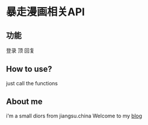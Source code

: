 <h1>暴走漫画相关API</h1>
<h2>功能</h2>
登录
顶
回复

<h2>How to use?</h2>
just call the functions

<h2>About me</h2>
i'm a small diors from jiangsu.china
Welcome to my <a href="http://blog.yeetor.com" target="_blank">blog</a>
